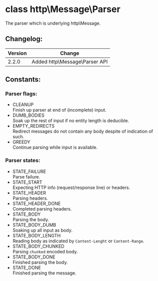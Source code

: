 # class http\Message\Parser

The parser which is underlying http\Message.

## Changelog:

| Version | Change 
|---------|--------
| 2.2.0   | Added http\Message\Parser API

## Constants:

### Parser flags:

* CLEANUP  
  Finish up parser at end of (incomplete) input.
* DUMB_BODIES  
  Soak up the rest of input if no entity length is deducible.
* EMPTY_REDIRECTS  
  Redirect messages do not contain any body despite of indication of such.
* GREEDY  
  Continue parsing while input is available.

### Parser states:

* STATE_FAILURE  
  Parse failure.
* STATE_START  
  Expecting HTTP info (request/response line) or headers.
* STATE_HEADER  
  Parsing headers.
* STATE_HEADER_DONE  
  Completed parsing headers.
* STATE_BODY  
  Parsing the body.
* STATE_BODY_DUMB  
  Soaking up all input as body.
* STATE_BODY_LENGTH  
  Reading body as indicated by `Content-Lenght` or `Content-Range`.
* STATE_BODY_CHUNKED  
  Parsing `chunked` encoded body.
* STATE_BODY_DONE  
  Finished parsing the body.
* STATE_DONE  
  Finished parsing the message.
